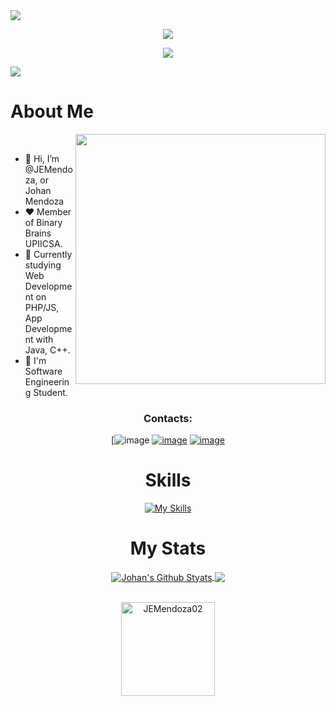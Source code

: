 <img src="https://user-images.githubusercontent.com/73097560/115834477-dbab4500-a447-11eb-908a-139a6edaec5c.gif">
<p align="center">
  <img src="https://i.imgur.com/FIpvFO9.gif">
</p>
<p align="center">
   <a align="center" href="https://github.com/DenverCoder1/readme-typing-svg"><img src="https://readme-typing-svg.herokuapp.com?&font=IBM+Plex+Sans&color=F72EE2&size=25&lines=Welcome+to+my+GitHub+Profile!;I'm+a+Software+Engineering+Studentr;I'm+a+programmer;I+Like+Videogames;Proudly+A+Binary+Brain"/></a>
</p>
<img src="https://user-images.githubusercontent.com/73097560/115834477-dbab4500-a447-11eb-908a-139a6edaec5c.gif">

# About Me
<img align='right' src="https://github.com/oHTGo/oHTGo/blob/main/images/coding.gif" width="400">
<br>
<ul>
  <li>👋 Hi, I’m @JEMendoza, or Johan Mendoza</li>
  <li>❤️ Member of Binary Brains UPIICSA.</li>
  <li>🌱 Currently studying Web Development on PHP/JS, App Development with Java, C++. </li>
  <li>💼 I'm Software Engineering Student.</li>
</ul>
<h3 align="center">Contacts:</h3>
<div align="center">

[![image](https://img.shields.io/badge/Facebook_Gaming-005FED?style=for-the-badge&logo=facebook-gaming&logoColor=white)
[![image](https://img.shields.io/badge/Twitter-1DA1F2?style=for-the-badge&logo=twitter&logoColor=white)](https://twitter.com/parkings555)
[![image](https://img.shields.io/badge/Gmail-D14836?style=for-the-badge&logo=gmail&logoColor=white)](jermg505@gmail.com)

# Skills
[![My Skills](https://skillicons.dev/icons?i=java,c,cpp,js,html,css,ps,php)](https://skillicons.dev)

# My Stats

<a href="https://github.com/anuraghazra/github-readme-stats">
  <img align="center" src="https://github-readme-stats.anuraghazra1.vercel.app/api?username=JEMendoza02&show_icons=true&include_all_commits=true&theme=onedark" alt="Johan's Github Styats" />
</a>
<a href="https://github.com/anuraghazra/github-readme-stats">
  <!-- Change the `github-readme-stats.anuraghazra1.vercel.app` to `github-readme-stats.vercel.app`  -->
  <img align="center" src="https://github-readme-stats.anuraghazra1.vercel.app/api/top-langs/?username=JEMendoza02&layout=compact&theme=onedark" />
</a>
<br />
<br />
<p align="center">
  <img align="center" height="150em" src="https://github-readme-streak-stats.herokuapp.com/?user=JEMendoza02&theme=onedark" alt="JEMendoza02" />
</p>



